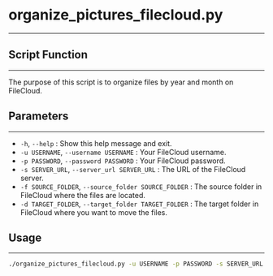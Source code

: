 # organize_pictures_filecloud.py
-----------------

## Script Function
-----------------

The purpose of this script is to organize files by year and month on FileCloud.

## Parameters
-----------------
* `-h`, `--help` : Show this help message and exit.
* `-u USERNAME`, `--username USERNAME` : Your FileCloud username.
* `-p PASSWORD`, `--password PASSWORD` : Your FileCloud password.
* `-s SERVER_URL`, `--server_url SERVER_URL` : The URL of the FileCloud server.
* `-f SOURCE_FOLDER`, `--source_folder SOURCE_FOLDER` : The source folder in FileCloud where the files are located.
* `-d TARGET_FOLDER`, `--target_folder TARGET_FOLDER` : The target folder in FileCloud where you want to move the files.

## Usage
-----------------


```bash
./organize_pictures_filecloud.py -u USERNAME -p PASSWORD -s SERVER_URL -f SOURCE_FOLDER -d TARGET_FOLDER
```
